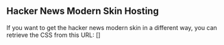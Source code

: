 ## Hacker News Modern Skin Hosting
If you want to get the hacker news modern skin in a different way, you can retrieve the CSS from this URL:
[<link rel="stylesheet" href="mystyle.css">]
